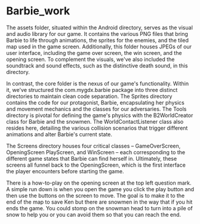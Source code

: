# Barbie_work

The assets folder, situated within the Android directory, serves as the visual and audio library for our game. It contains the various PNG files that 
bring Barbie to life through animations, the sprites for the enemies, and the tiled map used in the game screen. Additionally, this folder houses JPEGs 
of our user interface, including the game over screen, the win screen, and the opening screen. To complement the visuals, we've also included the soundtrack 
and sound effects, such as the distinctive death sound, in this directory. 

In contrast, the core folder is the nexus of our game's functionality. Within it, we've structured the com.mygdx.barbie package into three distinct directories 
to maintain clean code separation. The Sprites directory contains the code for our protagonist, Barbie, encapsulating her physics and movement mechanics and the 
classes for our adversaries. The Tools directory is pivotal for defining the game's physics with the B2WorldCreator class for Barbie and the snowmen. 
The WorldContactListener class also resides here, detailing the various collision scenarios that trigger different animations and alter Barbie's current state.

The Screens directory houses four critical classes – GameOverScreen, OpeningScreen PlayScreen, and WinScreen – each corresponding to the different game states that 
Barbie can find herself in. Ultimately, these screens all funnel back to the OpeningScreen, which is the first interface the player encounters before starting the game. 

There is a how-to-play on the opening screen at the top left question mark. A simple run down is when you open the game you click the play button and then use the buttons
on the screen to move. The goal is to make it to the end of the map to save Ken but there are snowmen in the way that if you hit ends the game. You could stomp on the 
snowman head to turn into a pile of snow to help you or you can avoid them so that you can reach the end.
